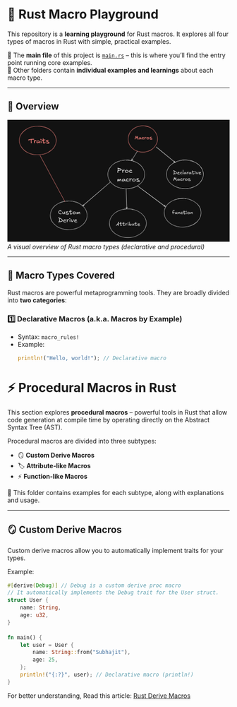 # 🦀 Rust Macro Playground

This repository is a **learning playground** for Rust macros. It explores all four types of macros in Rust with simple, practical examples.

📂 The **main file** of this project is [`main.rs`](./main.rs) – this is where you’ll find the entry point running core examples.  
📁 Other folders contain **individual examples and learnings** about each macro type.

---

## 📸 Overview

![Rust Macros](./macros.png)  
*A visual overview of Rust macro types (declarative and procedural)*

---

## 🚀 Macro Types Covered

Rust macros are powerful metaprogramming tools. They are broadly divided into **two categories**:  

### 1️⃣ Declarative Macros (a.k.a. Macros by Example)
- Syntax: `macro_rules!`
- Example:  
  ```rust
  println!("Hello, world!"); // Declarative macro


# ⚡ Procedural Macros in Rust

This section explores **procedural macros** – powerful tools in Rust that allow code generation at compile time by operating directly on the Abstract Syntax Tree (AST).  

Procedural macros are divided into three subtypes:  

- 🪞 **Custom Derive Macros**
- 🏷️ **Attribute-like Macros**
- ⚡ **Function-like Macros**

📂 This folder contains examples for each subtype, along with explanations and usage.

---

## 🪞 Custom Derive Macros

Custom derive macros allow you to automatically implement traits for your types.  

Example:  
```rust
#[derive(Debug)] // Debug is a custom derive proc macro
// It automatically implements the Debug trait for the User struct.
struct User {
    name: String,
    age: u32,
}

fn main() {
    let user = User {
        name: String::from("Subhajit"),
        age: 25,
    };
    println!("{:?}", user); // Declarative macro (println!)
}
```

For better understanding, Read this article: [Rust Derive Macros](
    https://medium.com/@praptii/traits-and-macros-in-rust-the-complete-beginner-to-advanced-guide-49426e97019f
)